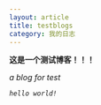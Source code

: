 ```yaml
---
layout: article
title: testblogs
category: 我的日志
---
```

**这是一个测试博客！！！**

<i>a blog for test

```
hello world!
```
